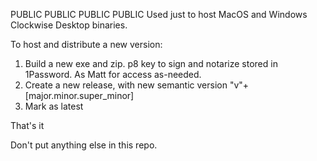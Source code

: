 PUBLIC PUBLIC PUBLIC PUBLIC
Used just to host MacOS and Windows Clockwise Desktop binaries.

To host and distribute a new version:

1) Build a new exe and zip. p8 key to sign and notarize stored in 1Password. As Matt for access as-needed.
2) Create a new release, with new semantic version "v"+[major.minor.super_minor]
3) Mark as latest

That's it

Don't put anything else in this repo. 
